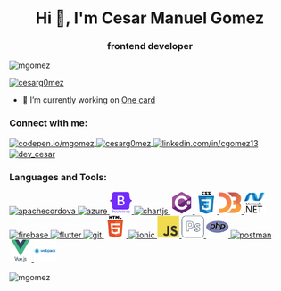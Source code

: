 <h1 align="center">Hi 👋, I'm Cesar Manuel Gomez</h1>
<h3 align="center">frontend developer</h3>

<p align="left"> <img src="https://komarev.com/ghpvc/?username=mgomez&label=Profile%20views&color=0e75b6&style=flat" alt="mgomez" /> </p>

<p align="left"> <a href="https://twitter.com/cesarg0mez" target="blank"><img src="https://img.shields.io/twitter/follow/cesarg0mez?logo=twitter&style=for-the-badge" alt="cesarg0mez" /></a> </p>

- 🔭 I’m currently working on [One card](https://onecard.mx)

<h3 align="left">Connect with me:</h3>
<p align="left"> <a href="https://codepen.io/codepen.io/mgomez" target="blank"> <img align="center" src="https://cdn.jsdelivr.net/npm/simple-icons@3.0.1/icons/codepen.svg" alt="codepen.io/mgomez" height="30" width="40" /> </a> <a href="https://twitter.com/cesarg0mez" target="blank"> <img align="center" src="https://cdn.jsdelivr.net/npm/simple-icons@v3/icons/twitter.svg" alt="cesarg0mez" height="30" width="40" /> </a> <a href="https://linkedin.com/in/linkedin.com/in/cgomez13" target="blank"> <img align="center" src="https://cdn.jsdelivr.net/npm/simple-icons@3.0.1/icons/linkedin.svg" alt="linkedin.com/in/cgomez13" height="30" width="40" /> </a> <a href="https://instagram.com/dev_cesar" target="blank"> <img align="center" src="https://cdn.jsdelivr.net/npm/simple-icons@3.0.1/icons/instagram.svg" alt="dev_cesar" height="30" width="40" /> </a> </p>

<h3 align="left">Languages and Tools:</h3>
<p align="left"> <a href="https://cordova.apache.org/" target="_blank"> <img src="https://www.vectorlogo.zone/logos/apache_cordova/apache_cordova-icon.svg" alt="apachecordova" width="40" height="40"/> </a> <a href="https://azure.microsoft.com/en-in/" target="_blank"> <img src="https://www.vectorlogo.zone/logos/microsoft_azure/microsoft_azure-icon.svg" alt="azure" width="40" height="40"/> </a> <a href="https://getbootstrap.com" target="_blank"> <img src="https://raw.githubusercontent.com/devicons/devicon/master/icons/bootstrap/bootstrap-plain-wordmark.svg" alt="bootstrap" width="40" height="40"/> </a> <a href="https://www.chartjs.org" target="_blank"> <img src="https://www.chartjs.org/media/logo-title.svg" alt="chartjs" width="40" height="40"/> </a> <a href="https://www.w3schools.com/cs/" target="_blank"> <img src="https://raw.githubusercontent.com/devicons/devicon/master/icons/csharp/csharp-original.svg" alt="csharp" width="40" height="40"/> </a> <a href="https://www.w3schools.com/css/" target="_blank"> <img src="https://raw.githubusercontent.com/devicons/devicon/master/icons/css3/css3-original-wordmark.svg" alt="css3" width="40" height="40"/> </a> <a href="https://d3js.org/" target="_blank"> <img src="https://raw.githubusercontent.com/devicons/devicon/master/icons/d3js/d3js-original.svg" alt="d3js" width="40" height="40"/> </a> <a href="https://dotnet.microsoft.com/" target="_blank"> <img src="https://raw.githubusercontent.com/devicons/devicon/master/icons/dot-net/dot-net-original-wordmark.svg" alt="dotnet" width="40" height="40"/> </a> <a href="https://firebase.google.com/" target="_blank"> <img src="https://www.vectorlogo.zone/logos/firebase/firebase-icon.svg" alt="firebase" width="40" height="40"/> </a> <a href="https://flutter.dev" target="_blank"> <img src="https://www.vectorlogo.zone/logos/flutterio/flutterio-icon.svg" alt="flutter" width="40" height="40"/> </a> <a href="https://git-scm.com/" target="_blank"> <img src="https://www.vectorlogo.zone/logos/git-scm/git-scm-icon.svg" alt="git" width="40" height="40"/> </a> <a href="https://www.w3.org/html/" target="_blank"> <img src="https://raw.githubusercontent.com/devicons/devicon/master/icons/html5/html5-original-wordmark.svg" alt="html5" width="40" height="40"/> </a> <a href="https://ionicframework.com" target="_blank"> <img src="https://upload.wikimedia.org/wikipedia/commons/d/d1/Ionic_Logo.svg" alt="ionic" width="40" height="40"/> </a> <a href="https://developer.mozilla.org/en-US/docs/Web/JavaScript" target="_blank"> <img src="https://raw.githubusercontent.com/devicons/devicon/master/icons/javascript/javascript-original.svg" alt="javascript" width="40" height="40"/> </a> <a href="https://www.photoshop.com/en" target="_blank"> <img src="https://raw.githubusercontent.com/devicons/devicon/master/icons/photoshop/photoshop-line.svg" alt="photoshop" width="40" height="40"/> </a> <a href="https://www.php.net" target="_blank"> <img src="https://raw.githubusercontent.com/devicons/devicon/master/icons/php/php-original.svg" alt="php" width="40" height="40"/> </a> <a href="https://postman.com" target="_blank"> <img src="https://www.vectorlogo.zone/logos/getpostman/getpostman-icon.svg" alt="postman" width="40" height="40"/> </a> <a href="https://vuejs.org/" target="_blank"> <img src="https://raw.githubusercontent.com/devicons/devicon/master/icons/vuejs/vuejs-original-wordmark.svg" alt="vuejs" width="40" height="40"/> </a> <a href="https://webpack.js.org" target="_blank"> <img src="https://raw.githubusercontent.com/devicons/devicon/d00d0969292a6569d45b06d3f350f463a0107b0d/icons/webpack/webpack-original-wordmark.svg" alt="webpack" width="40" height="40"/> </a> </p>

<p><img align="center" src="https://github-readme-stats.vercel.app/api/top-langs?username=mgomez&show_icons=true&locale=en&layout=compact" alt="mgomez" /></p>
